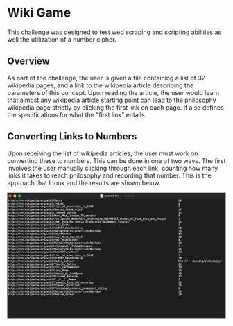 # Wiki Game

This challenge was designed to test web scraping and scripting abilities as well the utilization of a number cipher.

## Overview

As part of the challenge, the user is given a file containing a list of 32 wikipedia pages, and a link to the wikipedia article describing the parameters of this concept. Upon reading the article, the user would learn that almost any wikipedia article starting point can lead to the philosophy wikipedia page strictly by clicking the first link on each page. It also defines the specifications for what the "first link" entails.

## Converting Links to Numbers

Upon receiving the list of wikipedia articles, the user must work on converting these to numbers. This can be done in one of two ways. The first involves the user manually clicking through each link, counting how many links it takes to reach philosophy and recording that number. This is the approach that I took and the results are shown below.

![Wikipedia Links](WikipediaLinks.png)
